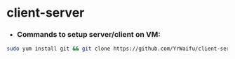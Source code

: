 # client-server
* ### Commands to setup server/client on VM:
```bash 
sudo yum install git && git clone https://github.com/YrWaifu/client-server.git && sudo yum install gcc && sudo yum install openssl-devel && sudo yum install openssl-devel
```
